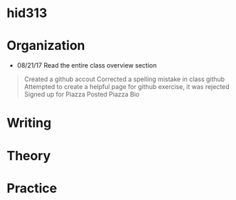 # hid313
# Organization

* 08/21/17 Read the entire class overview section
> Created a github accout 
> Corrected a spelling mistake in class github
> Attempted to create a helpful page for github exercise, it was rejected
> Signed up for Piazza
> Posted Piazza Bio

# Writing


# Theory


# Practice

